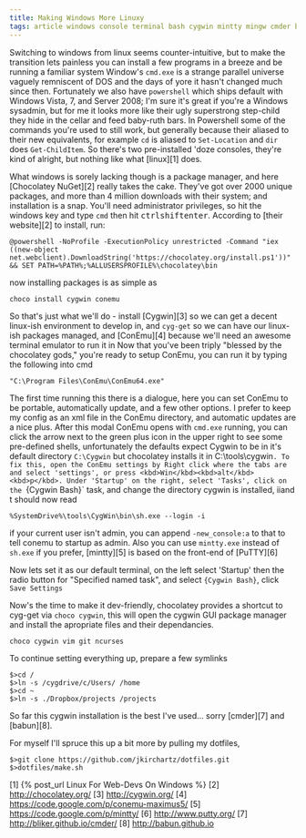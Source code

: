 ```yaml
---
title: Making Windows More Linuxy
tags: article windows console terminal bash cygwin mintty mingw cmder babun chocolatey conEmu
---
```


Switching to windows from linux seems counter-intuitive, but to make the transition lets painless you can install a few programs in a breeze and be running a familiar system
Window's `cmd.exe` is a strange parallel universe vaguely remniscent of DOS and the days of yore it hasn't changed much since then.
Fortunately we also have `powershell` which ships default with Windows Vista, 7, and Server 2008; I'm sure it's great if you're a Windows sysadmin, but for me it looks more like their ugly superstrong step-child they hide in the cellar and feed baby-ruth bars.
In Powershell some of the commands you're used to still work, but generally because their aliased to their new equivalents, for example `cd` is aliased to `Set-Location` and `dir` does `Get-ChildItem`.
So there's two pre-installed 'doze consoles, they're kind of alright, but nothing like what [linux][1] does.

What windows is sorely lacking though is a package manager, and here [Chocolatey NuGet][2] really takes the cake.
They've got over 2000 unique packages, and more than 4 million downloads with their system; and installation is a snap.
You'll need administrator privileges, so hit the windows key and type `cmd` then hit <kbd>ctrl</kbd><kbd>shift</kbd><kbd>enter</kbd>. According to [their website][2] to install, run:

    @powershell -NoProfile -ExecutionPolicy unrestricted -Command "iex ((new-object net.webclient).DownloadString('https://chocolatey.org/install.ps1'))" && SET PATH=%PATH%;%ALLUSERSPROFILE%\chocolatey\bin

now installing packages is as simple as

    choco install cygwin conemu

So that's just what we'll do - install [Cygwin][3] so we can get a decent linux-ish environment to develop in, and `cyg-get` so we can have our linux-ish packages managed, and [ConEmu][4] because we'll need an awesome terminal emulator to run it in
Now that you've been triply "blessed by the chocolatey gods," you're ready to setup ConEmu, you can run it by typing the following into cmd

	"C:\Program Files\ConEmu\ConEmu64.exe"

The first time running this there is a dialogue, here you can set ConEmu to be portable, automatically update, and a few other options.
I prefer to keep my config as an xml file in the ConEmu directory, and automatic updates are a nice plus.
After this modal ConEmu opens with `cmd.exe` running, you can click the arrow next to the green plus icon in the upper right to see some pre-defined shells, unfortunately the defaults expect Cygwin to be in it's default directory `C:\Cygwin` but chocolatey installs it in C:\tools\cygwin`.
To fix this, open the ConEmu settings by Right click where the tabs are and select 'settings', or press <kbd>Win</kbd><kbd>alt</kbd><kbd>p</kbd>.
Under 'Startup' on the right, select 'Tasks', click on the `{Cygwin Bash}` task, and change the directory cygwin is installed, iiand t should now read

	%SystemDrive%\tools\CygWin\bin\sh.exe --login -i

if your current user isn't admin, you can append `-new_console:a` to that to tell conemu to startup as admin. Also you can use `mintty.exe` instead of `sh.exe` if you prefer, [mintty][5] is based on the front-end of [PuTTY][6]

Now lets set it as our default terminal, on the left select 'Startup' then the radio button for "Specified named task", and select `{Cygwin Bash}`, click `Save Settings`

Now's the time to make it dev-friendly, chocolatey provides a shortcut to cyg-get via `choco cygwin`, this will open the cygwin GUI package manager and install the apropriate files and their dependancies.

    choco cygwin vim git ncurses

To continue setting everything up, prepare a few symlinks

    $>cd /
    $>ln -s /cygdrive/c/Users/ /home
    $>cd ~
    $>ln -s ./Dropbox/projects /projects

So far this cygwin installation is the best I've used... sorry [cmder][7] and [babun][8].

For myself I'll spruce this up a bit more by pulling my dotfiles,

    $>git clone https://github.com/jkirchartz/dotfiles.git
    $>dotfiles/make.sh



[1] {% post_url Linux For Web-Devs On Windows %}
[2] http://chocolatey.org/
[3] http://cygwin.org/
[4] https://code.google.com/p/conemu-maximus5/
[5] https://code.google.com/p/mintty/
[6] http://www.putty.org/
[7] http://bliker.github.io/cmder/
[8] http://babun.github.io


